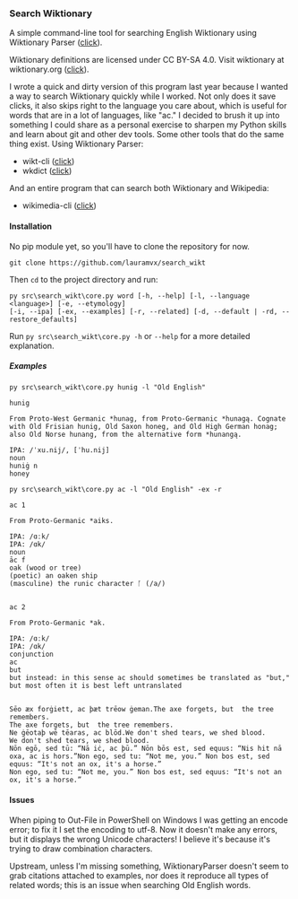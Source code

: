 ### Search Wiktionary

A simple command-line tool for searching English Wiktionary using Wiktionary Parser ([click](https://github.com/Suyash458/WiktionaryParser)).

Wiktionary definitions are licensed under CC BY-SA 4.0. Visit wiktionary at wiktionary.org ([click](wiktionary.org)).

I wrote a quick and dirty version of this program last year because I wanted a way to search Wiktionary quickly while I worked. Not only does it save clicks, it also skips right to the language you care about, which is useful for words that are in a lot of languages, like "ac." I decided to brush it up into something I could share as a personal exercise to sharpen my Python skills and learn about git and other dev tools. Some other tools that do the same thing exist. Using Wiktionary Parser: 
* wikt-cli ([click](https://pypi.org/project/wikt-cli/))
* wkdict ([click](https://pypi.org/project/wkdict/))

And an entire program that can search both Wiktionary and Wikipedia:
* wikimedia-cli ([click](https://pypi.org/project/wkdict/))

#### Installation
No pip module yet, so you'll have to clone the repository for now.
```
git clone https://github.com/lauramvx/search_wikt
```
Then `cd` to the project directory and run:
```
py src\search_wikt\core.py word [-h, --help] [-l, --language <language>] [-e, --etymology]
[-i, --ipa] [-ex, --examples] [-r, --related] [-d, --default | -rd, --restore_defaults]
```
Run `py src\search_wikt\core.py -h` or `--help` for a more detailed explanation.

##### Examples
```
py src\search_wikt\core.py hunig -l "Old English"
```

```
hunig

From Proto-West Germanic *hunag, from Proto-Germanic *hunagą. Cognate with Old Frisian hunig, Old Saxon honeg, and Old High German honag; also Old Norse hunang, from the alternative form *hunangą.

IPA: /ˈxu.nij/, [ˈhu.nij]
noun
huniġ n
honey
```
```
py src\search_wikt\core.py ac -l "Old English" -ex -r
```
```
ac 1

From Proto-Germanic *aiks.

IPA: /ɑːk/
IPA: /ɑk/
noun
āc f
oak (wood or tree)
(poetic) an oaken ship
(masculine) the runic character ᚪ (/a/)


ac 2

From Proto-Germanic *ak.

IPA: /ɑːk/
IPA: /ɑk/
conjunction
ac
but
but instead: in this sense ac should sometimes be translated as "but," but most often it is best left untranslated


Sēo æx forġiett, ac þæt trēow ġeman.The axe forgets, but  the tree remembers.
The axe forgets, but  the tree remembers.
Ne ġēotaþ wē tēaras, ac blōd.We don't shed tears, we shed blood.
We don't shed tears, we shed blood.
Nōn egō, sed tū: “Nā iċ, ac þū.” Nōn bōs est, sed equus: “Nis hit nā oxa, ac is hors.”Non ego, sed tu: “Not me, you.” Non bos est, sed equus: “It's not an ox, it's a horse.”
Non ego, sed tu: “Not me, you.” Non bos est, sed equus: “It's not an ox, it's a horse.”
```
#### Issues
When piping to Out-File in PowerShell on Windows I was getting an encode error; to fix it I set the encoding to utf-8. Now it doesn't make any errors, but it displays the wrong Unicode characters! I believe it's because it's trying to draw combination characters.

Upstream, unless I'm missing something, WiktionaryParser doesn't seem to grab citations attached to examples, nor does it reproduce all types of related words; this is an issue when searching Old English words.
